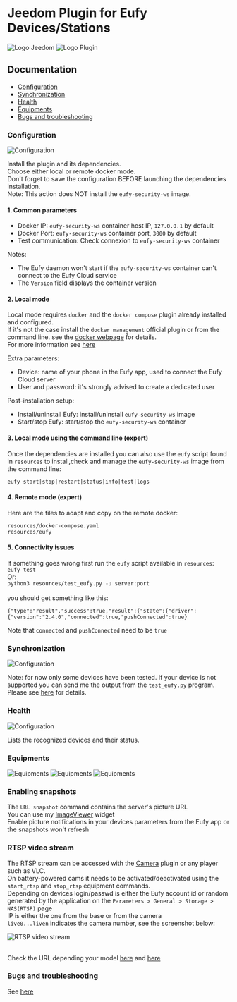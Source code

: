 # Jeedom Plugin for Eufy Devices/Stations

![Logo Jeedom](../images/jeedom.png)
![Logo Plugin](../images/eufy.png)

## Documentation
- [Configuration](#configuration)
- [Synchronization](#synchronization)
- [Health](#health)
- [Equipments](#equipments)
- [Bugs and troubleshooting](#troubleshooting)

### Configuration
![Configuration](../images/eufy3.png)

Install the plugin and its dependencies.
<br>Choose either local or remote docker mode.
<br>Don't forget to save the configuration BEFORE launching the dependencies installation.
<br>Note: This action does NOT install the `eufy-security-ws` image.

#### 1. Common parameters
- Docker IP: `eufy-security-ws` container host IP, `127.0.0.1` by default
- Docker Port: `eufy-security-ws` container port, `3000` by default
- Test communication: Check connexion to `eufy-security-ws` container

Notes:
- The Eufy daemon won't start if the `eufy-security-ws` container can't connect to the Eufy Cloud service
- The `Version` field displays the container version

#### 2. Local mode
Local mode requires `docker` and the `docker compose` plugin already installed and configured.
<br>If it's not the case install the `docker management` official plugin or from the command line.
see the [docker webpage](https://docs.docker.com/engine/install/debian) for details.
<br>For more information see [here](../../README.md#Troubleshooting)

Extra parameters:
- Device: name of your phone in the Eufy app, used to connect the Eufy Cloud server
- User and password: it's strongly advised to create a dedicated user

Post-installation setup:

- Install/uninstall Eufy: install/uninstall `eufy-security-ws` image
- Start/stop Eufy: start/stop the `eufy-security-ws` container

#### 3. Local mode using the command line (expert)
Once the dependencies are installed you can also use the `eufy` script found in `resources` to install,check 
and manage the `eufy-security-ws` image from the command line:

`eufy start|stop|restart|status|info|test|logs` 

#### 4. Remote mode (expert)

Here are the files to adapt and copy on the remote docker:

```
resources/docker-compose.yaml
resources/eufy
```

####  5. Connectivity issues
If something goes wrong first run the `eufy` script available in `resources`:
<br>`eufy test`
<br>Or:
<br>`python3 resources/test_eufy.py -u server:port`
<br>
<br> you should get something like this:

```
{"type":"result","success":true,"result":{"state":{"driver":{"version":"2.4.0","connected":true,"pushConnected":true}
```

Note that `connected` and `pushConnected` need to be `true`

### Synchronization
![Configuration](../images/eufy2.png)

Note: for now only some devices have been tested. If your device is not supported you can send me the output 
from the `test_eufy.py` program. Please see [here](../../README.md#Tested) for details.

### Health
![Configuration](../images/eufy1.png)

Lists the recognized devices and their status. 

### Equipments
![Equipments](../images/eufy4.png)
![Equipments](../images/eufy5.png)
![Equipments](../images/eufy6.png)

### Enabling snapshots
The `URL snapshot` command contains the server's picture URL
<br> You can use my [ImageViewer](https://github.com/lxrootard/widgets_v4) widget
<br> Enable picture notifications in your devices parameters from the Eufy app or the snapshots won't refresh
 
### RTSP video stream
The RTSP stream can be accessed with the [Camera](https://doc.jeedom.com/en_US/plugins/security/camera) plugin or any player such as VLC.
<br>On battery-powered cams it needs to be activated/deactivated using the `start_rtsp` and `stop_rtsp` equipment commands.
<br>Depending on devices login/passwd is either the Eufy account id or random generated by the application on the
`Parameters > General > Storage > NAS(RTSP)` page
<br>IP is either the one from the base or from the camera 
<br>`live0...liven` indicates the camera number, see the screenshot below:

![RTSP video stream](../images/camera_plugin.jpg)

<br>Check the URL  depending your model [here](https://camlytics.com/camera/eufy) and [here](https://support.eufy.com/s/article/Using-NAS-Storage-Step-by-Step)

### Bugs and troubleshooting
See [here](../../README.md#Troubleshooting)
